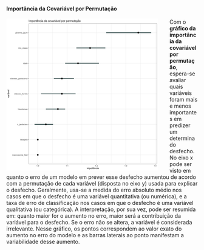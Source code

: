 #### Importância da Covariável por Permutação

<img src="feat-imp_plot_xgb.png" width="400" style="float: left; padding-right: 30px"/>

Com o <strong>gráfico da importância da covariável por permutação</strong>, espera-se avaliar quais variáveis foram mais e menos importantes em predizer um determinado desfecho. No eixo x pode ser visto em quanto o erro de um modelo em prever esse desfecho aumentou de acordo com a permutação de cada variável (disposta no eixo y) usada para explicar o desfecho. Geralmente, usa-se a medida do erro absoluto médio nos casos em que o desfecho é uma variável quantitativa (ou numérica), e a taxa de erro de classificação nos casos em que o desfecho é uma variável qualitativa (ou categórica). A interpretação, por sua vez, pode ser resumida em: quanto maior for o aumento no erro, maior será a contribuição da variável para o desfecho. Se o erro não se altera, a variável é considerada irrelevante. Nesse gráfico, os pontos correspondem ao valor exato do aumento no erro do modelo e as barras laterais ao ponto manifestam a variabilidade desse aumento.